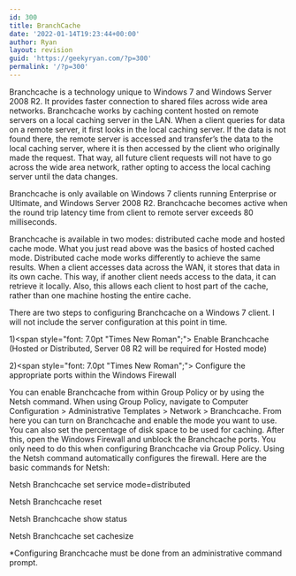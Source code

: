 ```yaml
---
id: 300
title: BranchCache
date: '2022-01-14T19:23:44+00:00'
author: Ryan
layout: revision
guid: 'https://geekyryan.com/?p=300'
permalink: '/?p=300'
---
```


Branchcache is a technology unique to Windows 7 and Windows Server 2008 R2. It provides faster connection to shared files across wide area networks. Branchcache works by caching content hosted on remote servers on a local caching server in the LAN. When a client queries for data on a remote server, it first looks in the local caching server. If the data is not found there, the remote server is accessed and transfer’s the data to the local caching server, where it is then accessed by the client who originally made the request. That way, all future client requests will not have to go across the wide area network, rather opting to access the local caching server until the data changes.

Branchcache is only available on Windows 7 clients running Enterprise or Ultimate, and Windows Server 2008 R2. Branchcache becomes active when the round trip latency time from client to remote server exceeds 80 milliseconds.

Branchcache is available in two modes: distributed cache mode and hosted cache mode. What you just read above was the basics of hosted cached mode. Distributed cache mode works differently to achieve the same results. When a client accesses data across the WAN, it stores that data in its own cache. This way, if another client needs access to the data, it can retrieve it locally. Also, this allows each client to host part of the cache, rather than one machine hosting the entire cache.

There are two steps to configuring Branchcache on a Windows 7 client. I will not include the server configuration at this point in time.

<span style="mso-bidi-font-family: Calibri; mso-bidi-theme-font: minor-latin;"><span style="mso-list: Ignore;">1)<span style="font: 7.0pt "Times New Roman";"> </span></span></span>Enable Branchcache (Hosted or Distributed, Server 08 R2 will be required for Hosted mode)

<span style="mso-bidi-font-family: Calibri; mso-bidi-theme-font: minor-latin;"><span style="mso-list: Ignore;">2)<span style="font: 7.0pt "Times New Roman";"> </span></span></span>Configure the appropriate ports within the Windows Firewall

You can enable Branchcache from within Group Policy or by using the Netsh command. When using Group Policy, navigate to Computer Configuration &gt; Administrative Templates &gt; Network &gt; Branchcache. From here you can turn on Branchcache and enable the mode you want to use. You can also set the percentage of disk space to be used for caching. After this, open the Windows Firewall and unblock the Branchcache ports. You only need to do this when configuring Branchcache via Group Policy. Using the Netsh command automatically configures the firewall. Here are the basic commands for Netsh:

Netsh Branchcache set service mode=distributed

Netsh Branchcache reset

Netsh Branchcache show status

Netsh Branchcache set cachesize

\*Configuring Branchcache must be done from an administrative command prompt.
